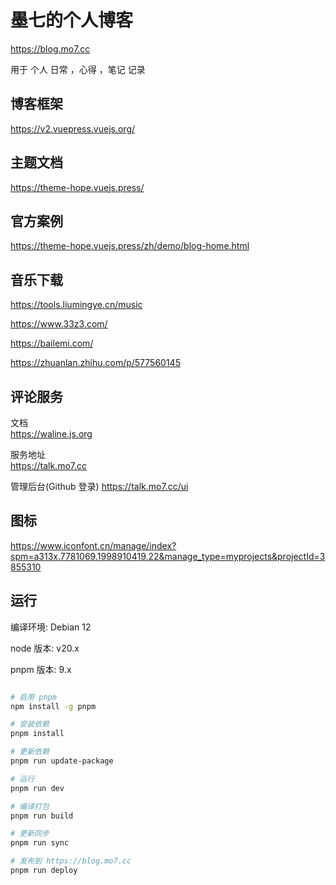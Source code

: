 # 墨七的个人博客

https://blog.mo7.cc

用于 个人 日常 ，心得 ，笔记 记录

## 博客框架

https://v2.vuepress.vuejs.org/

## 主题文档

https://theme-hope.vuejs.press/

## 官方案例

https://theme-hope.vuejs.press/zh/demo/blog-home.html

## 音乐下载

https://tools.liumingye.cn/music

https://www.33z3.com/

https://bailemi.com/

https://zhuanlan.zhihu.com/p/577560145

## 评论服务

文档\
https://waline.js.org

服务地址\
https://talk.mo7.cc

管理后台(Github 登录)
https://talk.mo7.cc/ui

## 图标

https://www.iconfont.cn/manage/index?spm=a313x.7781069.1998910419.22&manage_type=myprojects&projectId=3855310

## 运行

编译环境: Debian 12

node 版本: v20.x

pnpm 版本: 9.x

```bash

# 启用 pnpm
npm install -g pnpm

# 安装依赖
pnpm install

# 更新依赖
pnpm run update-package

# 运行
pnpm run dev

# 编译打包
pnpm run build

# 更新同步
pnpm run sync

# 发布到 https://blog.mo7.cc
pnpm run deploy

```
